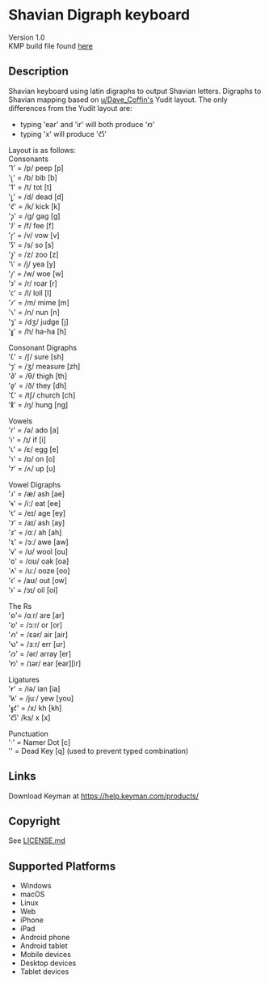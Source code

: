 Shavian Digraph keyboard
==============

Version 1.0  
KMP build file found [here](https://github.com/Nulpoints/shavian_digraph/blob/main/build/shavian_digraph.kmp)

Description
-----------
Shavian keyboard using latin digraphs to output Shavian letters.
Digraphs to Shavian mapping based on [u/Dave_Coffin's](https://www.reddit.com/r/shavian/comments/1b1p5eb/comment/ksu31g1/?utm_source=share&utm_medium=web2x&context=3) Yudit layout.
The only differences from the Yudit layout are:
* typing 'ear' and 'ir' will both produce '𐑽'
* typing 'x' will produce '𐑒𐑕'

Layout is as follows:  
Consonants  
'𐑐' = /p/ peep [p]  
'𐑚' = /b/ bib [b]  
'𐑑' = /t/ tot [t]  
'𐑛' = /d/ dead [d]  
'𐑒' = /k/ kick [k]  
'𐑜' = /g/ gag [g]  
'𐑓' = /f/ fee [f]  
'𐑝' = /v/ vow [v]  
'𐑕' = /s/ so [s]  
'𐑟' = /z/ zoo [z]  
'𐑘' = /j/ yea [y]  
'𐑢' = /w/ woe [w]  
'𐑮' = /r/ roar [r]  
'𐑤' = /l/ loll [l]  
'𐑥' = /m/ mime [m]  
'𐑯' = /n/ nun [n]  
'𐑡' = /dʒ/ judge [j]  
'𐑣' = /h/ ha-ha [h]  

Consonant Digraphs  
'𐑖' = /ʃ/ sure [sh]  
'𐑠' = /ʒ/ measure [zh]  
'𐑔' = /θ/ thigh [th]  
'𐑞' = /ð/ they [dh]  
'𐑗' = /tʃ/ church [ch]  
'𐑙' = /ŋ/ hung [ng]  

Vowels  
'𐑩' = /ə/ ado [a]  
'𐑦' = /ɪ/ if [i]  
'𐑧' = /ɛ/ egg [e]  
'𐑪' = /ɒ/ on [o]  
'𐑳' = /ʌ/ up [u]  

Vowel Digraphs  
'𐑨' = /æ/ ash [ae]  
'𐑰' = /iː/ eat [ee]  
'𐑱' = /eɪ/ age [ey]  
'𐑲' = /aɪ/ ash [ay]  
'𐑭' = /ɑː/ ah [ah]  
'𐑷' = /ɔː/ awe [aw]  
'𐑫' = /ʊ/ wool [ou]  
'𐑴' = /oʊ/ oak [oa]  
'𐑵' = /uː/ ooze [oo]  
'𐑬' = /aʊ/ out [ow]  
'𐑶' = /ɔɪ/ oil [oi]  
				
The Rs  
'𐑸'= /ɑːr/ are [ar]  
'𐑹' = /ɔːr/ or [or]  
'𐑺' = /ɛər/ air [air]  
'𐑻' = /ɜːr/ err [ur]  
'𐑼' =  /ər/ array [er]  
'𐑽' = /ɪər/ ear [ear][ir]  

Ligatures  
'𐑾' = /iə/ ian [ia]  
'𐑿' = /juː/ yew [you]  
'𐑣𐑒' = /x/ kh [kh]  
'𐑒𐑕' /ks/ x [x]  

Punctuation  
'·' = Namer Dot [c]  
'' = Dead Key [q] (used to prevent typed combination)  


Links
-----
Download Keyman at https://help.keyman.com/products/

Copyright
---------
See [LICENSE.md](LICENSE.md)

Supported Platforms
-------------------
 * Windows
 * macOS
 * Linux
 * Web
 * iPhone
 * iPad
 * Android phone
 * Android tablet
 * Mobile devices
 * Desktop devices
 * Tablet devices

